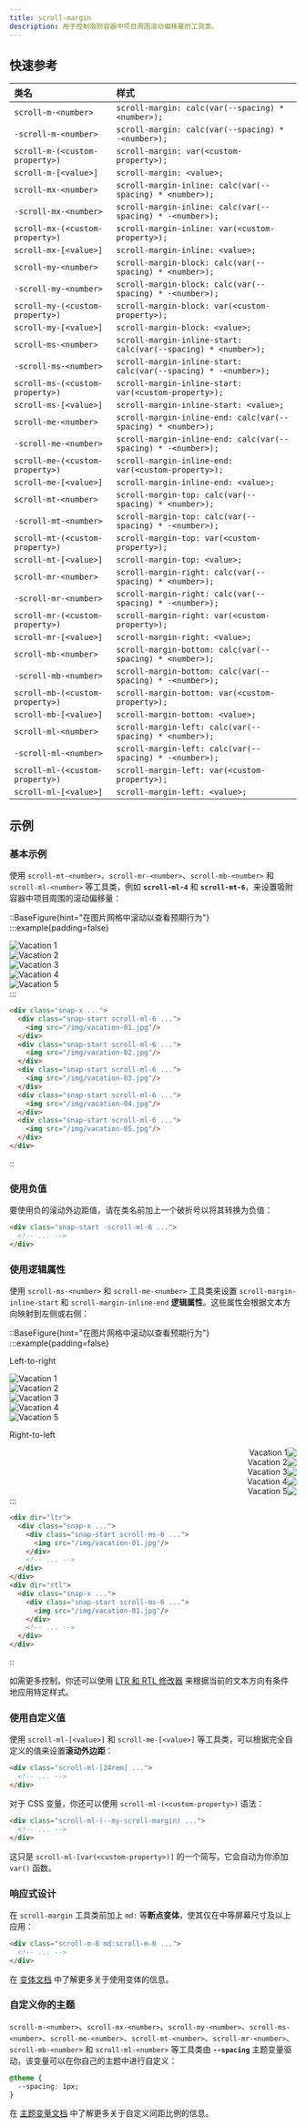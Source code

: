 ```yaml
---
title: scroll-margin
description: 用于控制吸附容器中项目周围滚动偏移量的工具类。
---
```


## 快速参考

| 类名                        | 样式                                     |
| :-------------------------- | :--------------------------------------- |
| `scroll-m-<number>`         | `scroll-margin: calc(var(--spacing) * <number>);` |
| `-scroll-m-<number>`        | `scroll-margin: calc(var(--spacing) * -<number>);` |
| `scroll-m-(<custom-property>)` | `scroll-margin: var(<custom-property>);` |
| `scroll-m-[<value>]`        | `scroll-margin: <value>;`                |
| `scroll-mx-<number>`        | `scroll-margin-inline: calc(var(--spacing) * <number>);` |
| `-scroll-mx-<number>`       | `scroll-margin-inline: calc(var(--spacing) * -<number>);` |
| `scroll-mx-(<custom-property>)` | `scroll-margin-inline: var(<custom-property>);` |
| `scroll-mx-[<value>]`       | `scroll-margin-inline: <value>;`         |
| `scroll-my-<number>`        | `scroll-margin-block: calc(var(--spacing) * <number>);` |
| `-scroll-my-<number>`       | `scroll-margin-block: calc(var(--spacing) * -<number>);` |
| `scroll-my-(<custom-property>)` | `scroll-margin-block: var(<custom-property>);` |
| `scroll-my-[<value>]`       | `scroll-margin-block: <value>;`          |
| `scroll-ms-<number>`        | `scroll-margin-inline-start: calc(var(--spacing) * <number>);` |
| `-scroll-ms-<number>`       | `scroll-margin-inline-start: calc(var(--spacing) * -<number>);` |
| `scroll-ms-(<custom-property>)` | `scroll-margin-inline-start: var(<custom-property>);` |
| `scroll-ms-[<value>]`       | `scroll-margin-inline-start: <value>;`   |
| `scroll-me-<number>`        | `scroll-margin-inline-end: calc(var(--spacing) * <number>);` |
| `-scroll-me-<number>`       | `scroll-margin-inline-end: calc(var(--spacing) * -<number>);` |
| `scroll-me-(<custom-property>)` | `scroll-margin-inline-end: var(<custom-property>);` |
| `scroll-me-[<value>]`       | `scroll-margin-inline-end: <value>;`     |
| `scroll-mt-<number>`        | `scroll-margin-top: calc(var(--spacing) * <number>);` |
| `-scroll-mt-<number>`       | `scroll-margin-top: calc(var(--spacing) * -<number>);` |
| `scroll-mt-(<custom-property>)` | `scroll-margin-top: var(<custom-property>);` |
| `scroll-mt-[<value>]`       | `scroll-margin-top: <value>;`            |
| `scroll-mr-<number>`        | `scroll-margin-right: calc(var(--spacing) * <number>);` |
| `-scroll-mr-<number>`       | `scroll-margin-right: calc(var(--spacing) * -<number>);` |
| `scroll-mr-(<custom-property>)` | `scroll-margin-right: var(<custom-property>);` |
| `scroll-mr-[<value>]`       | `scroll-margin-right: <value>;`          |
| `scroll-mb-<number>`        | `scroll-margin-bottom: calc(var(--spacing) * <number>);` |
| `-scroll-mb-<number>`       | `scroll-margin-bottom: calc(var(--spacing) * -<number>);` |
| `scroll-mb-(<custom-property>)` | `scroll-margin-bottom: var(<custom-property>);` |
| `scroll-mb-[<value>]`       | `scroll-margin-bottom: <value>;`         |
| `scroll-ml-<number>`        | `scroll-margin-left: calc(var(--spacing) * <number>);` |
| `-scroll-ml-<number>`       | `scroll-margin-left: calc(var(--spacing) * -<number>);` |
| `scroll-ml-(<custom-property>)` | `scroll-margin-left: var(<custom-property>);` |
| `scroll-ml-[<value>]`       | `scroll-margin-left: <value>;`           |

## 示例

### 基本示例

使用 `scroll-mt-<number>`、`scroll-mr-<number>`、`scroll-mb-<number>` 和 `scroll-ml-<number>` 等工具类，例如 **`scroll-ml-4`** 和 **`scroll-mt-6`**，来设置吸附容器中项目周围的滚动偏移量：

::BaseFigure{hint="在图片网格中滚动以查看预期行为"}
:::example{padding=false}
<div class="flex w-full snap-x gap-12 overflow-x-auto py-14">
  <div class="relative shrink-0 snap-start scroll-ml-6 first:pl-6 last:pr-[calc(100%-21.5rem)]">
    <Stripes border class="absolute top-0 bottom-0 left-0 w-6"></Stripes>
    <img
      class="relative h-40 w-80 shrink-0 rounded-lg bg-white"
      src="https://images.unsplash.com/photo-1604999565976-8913ad2ddb7c?ixlib=rb-1.2.1&ixid=MnwxMjA3fDB8MHxwaG90by1wYWdlfHx8fGVufDB8fHx8&auto=format&fit=crop&w=320&h=160&q=80"
      alt="Vacation 1"
    />
  </div>
  <div class="relative shrink-0 snap-start scroll-ml-6 first:pl-6 last:pr-[calc(100%-21.5rem)]">
    <Stripes border class="absolute top-0 bottom-0 -left-6 w-6"></Stripes>
    <img
      class="relative h-40 w-80 shrink-0 rounded-lg bg-white"
      src="https://images.unsplash.com/photo-1540206351-d6465b3ac5c1?ixlib=rb-1.2.1&ixid=MnwxMjA3fDB8MHxwaG90by1wYWdlfHx8fGVufDB8fHx8&auto=format&fit=crop&w=320&h=160&q=80"
      alt="Vacation 2"
    />
  </div>
  <div class="relative shrink-0 snap-start scroll-ml-6 first:pl-6 last:pr-[calc(100%-21.5rem)]">
    <Stripes border class="absolute top-0 bottom-0 -left-6 w-6"></Stripes>
    <img
      class="relative h-40 w-80 shrink-0 rounded-lg bg-white"
      src="https://images.unsplash.com/photo-1622890806166-111d7f6c7c97?ixlib=rb-1.2.1&ixid=MnwxMjA3fDB8MHxwaG90by1wYWdlfHx8fGVufDB8fHx8&auto=format&fit=crop&w=320&h=160&q=80"
      alt="Vacation 3"
    />
  </div>
  <div class="relative shrink-0 snap-start scroll-ml-6 first:pl-6 last:pr-[calc(100%-21.5rem)]">
    <Stripes border class="absolute top-0 bottom-0 -left-6 w-6"></Stripes>
    <img
      class="relative h-40 w-80 shrink-0 rounded-lg bg-white"
      src="https://images.unsplash.com/photo-1590523277543-a94d2e4eb00b?ixlib=rb-1.2.1&ixid=MnwxMjA3fDB8MHxwaG90by1wYWdlfHx8fGVufDB8fHx8&auto=format&fit=crop&w=320&h=160&q=80"
      alt="Vacation 4"
    />
  </div>
  <div class="relative shrink-0 snap-start scroll-ml-6 first:pl-6 last:pr-[calc(100%-21.5rem)]">
    <Stripes border class="absolute top-0 bottom-0 -left-6 w-6"></Stripes>
    <img
      class="relative h-40 w-80 shrink-0 rounded-lg bg-white"
      src="https://images.unsplash.com/photo-1575424909138-46b05e5919ec?ixlib=rb-1.2.1&ixid=MnwxMjA3fDB8MHxwaG90by1wYWdlfHx8fGVufDB8fHx8&auto=format&fit=crop&w=320&h=160&q=80"
      alt="Vacation 5"
    />
  </div>
</div>
:::

```html
<div class="snap-x ...">
  <div class="snap-start scroll-ml-6 ...">
    <img src="/img/vacation-01.jpg"/>
  </div>
  <div class="snap-start scroll-ml-6 ...">
    <img src="/img/vacation-02.jpg"/>
  </div>
  <div class="snap-start scroll-ml-6 ...">
    <img src="/img/vacation-03.jpg"/>
  </div>
  <div class="snap-start scroll-ml-6 ...">
    <img src="/img/vacation-04.jpg"/>
  </div>
  <div class="snap-start scroll-ml-6 ...">
    <img src="/img/vacation-05.jpg"/>
  </div>
</div>
```
::

### 使用负值

要使用负的滚动外边距值，请在类名前加上一个破折号以将其转换为负值：

```html
<div class="snap-start -scroll-ml-6 ...">
  <!-- ... -->
</div>
```

### 使用逻辑属性

使用 `scroll-ms-<number>` 和 `scroll-me-<number>` 工具类来设置 `scroll-margin-inline-start` 和 `scroll-margin-inline-end` **逻辑属性**。这些属性会根据文本方向映射到左侧或右侧：

::BaseFigure{hint="在图片网格中滚动以查看预期行为"}
:::example{padding=false}
<div>
  <p class="mb-4 pt-8 pl-6 text-sm font-medium">Left-to-right</p>
  <div class="flex w-full snap-x gap-12 overflow-x-auto pb-10" dir="ltr">
    <div class="relative shrink-0 snap-start scroll-ms-6 first:ps-6 last:pr-[calc(100%-21.5rem)]">
      <Stripes border class="absolute start-0 top-0 bottom-0 w-6"></Stripes>
      <img
        class="relative h-40 w-80 shrink-0 rounded-lg bg-white"
        src="https://images.unsplash.com/photo-1604999565976-8913ad2ddb7c?ixlib=rb-1.2.1&ixid=MnwxMjA3fDB8MHxwaG90by1wYWdlfHx8fGVufDB8fHx8&auto=format&fit=crop&w=320&h=160&q=80"
        alt="Vacation 1"
      />
    </div>
    <div class="relative shrink-0 snap-start scroll-ms-6 first:ps-6 last:pr-[calc(100%-21.5rem)]">
      <Stripes border class="absolute -start-6 top-0 bottom-0 w-6"></Stripes>
      <img
        class="relative h-40 w-80 shrink-0 rounded-lg bg-white"
        src="https://images.unsplash.com/photo-1540206351-d6465b3ac5c1?ixlib=rb-1.2.1&ixid=MnwxMjA3fDB8MHxwaG90by1wYWdlfHx8fGVufDB8fHx8&auto=format&fit=crop&w=320&h=160&q=80"
        alt="Vacation 2"
      />
    </div>
    <div class="relative shrink-0 snap-start scroll-ms-6 first:ps-6 last:pr-[calc(100%-21.5rem)]">
      <Stripes border class="absolute -start-6 top-0 bottom-0 w-6"></Stripes>
      <img
        class="relative h-40 w-80 shrink-0 rounded-lg bg-white"
        src="https://images.unsplash.com/photo-1622890806166-111d7f6c7c97?ixlib=rb-1.2.1&ixid=MnwxMjA3fDB8MHxwaG90by1wYWdlfHx8fGVufDB8fHx8&auto=format&fit=crop&w=320&h=160&q=80"
        alt="Vacation 3"
      />
    </div>
    <div class="relative shrink-0 snap-start scroll-ms-6 first:ps-6 last:pr-[calc(100%-21.5rem)]">
      <Stripes border class="absolute -start-6 top-0 bottom-0 w-6"></Stripes>
      <img
        class="relative h-40 w-80 shrink-0 rounded-lg bg-white"
        src="https://images.unsplash.com/photo-1590523277543-a94d2e4eb00b?ixlib=rb-1.2.1&ixid=MnwxMjA3fDB8MHxwaG90by1wYWdlfHx8fGVufDB8fHx8&auto=format&fit=crop&w=320&h=160&q=80"
        alt="Vacation 4"
      />
    </div>
    <div class="relative shrink-0 snap-start scroll-ms-6 first:ps-6 last:pr-[calc(100%-21.5rem)]">
      <Stripes border class="absolute -start-6 top-0 bottom-0 w-6"></Stripes>
      <img
        class="relative h-40 w-80 shrink-0 rounded-lg bg-white"
        src="https://images.unsplash.com/photo-1575424909138-46b05e5919ec?ixlib=rb-1.2.1&ixid=MnwxMjA3fDB8MHxwaG90by1wYWdlfHx8fGVufDB8fHx8&auto=format&fit=crop&w=320&h=160&q=80"
        alt="Vacation 5"
      />
    </div>
  </div>

  <p class="mt-4 mb-4 pl-6 text-sm font-medium">Right-to-left</p>
  <div class="flex w-full snap-x gap-12 overflow-x-auto pb-10" dir="rtl">
    <div class="relative shrink-0 snap-start scroll-ms-6 first:ps-6 last:pl-[calc(100%-21.5rem)]">
      <Stripes border class="absolute start-0 top-0 bottom-0 w-6"></Stripes>
      <img
        class="relative h-40 w-80 shrink-0 rounded-lg bg-white"
        src="https://images.unsplash.com/photo-1604999565976-8913ad2ddb7c?ixlib=rb-1.2.1&ixid=MnwxMjA3fDB8MHxwaG90by1wYWdlfHx8fGVufDB8fHx8&auto=format&fit=crop&w=320&h=160&q=80"
        alt="Vacation 1"
      />
    </div>
    <div class="relative shrink-0 snap-start scroll-ms-6 first:ps-6 last:pl-[calc(100%-21.5rem)]">
      <Stripes border class="absolute -start-6 top-0 bottom-0 w-6"></Stripes>
      <img
        class="relative h-40 w-80 shrink-0 rounded-lg bg-white"
        src="https://images.unsplash.com/photo-1540206351-d6465b3ac5c1?ixlib=rb-1.2.1&ixid=MnwxMjA3fDB8MHxwaG90by1wYWdlfHx8fGVufDB8fHx8&auto=format&fit=crop&w=320&h=160&q=80"
        alt="Vacation 2"
      />
    </div>
    <div class="relative shrink-0 snap-start scroll-ms-6 first:ps-6 last:pl-[calc(100%-21.5rem)]">
      <Stripes border class="absolute -start-6 top-0 bottom-0 w-6"></Stripes>
      <img
        class="relative h-40 w-80 shrink-0 rounded-lg bg-white"
        src="https://images.unsplash.com/photo-1622890806166-111d7f6c7c97?ixlib=rb-1.2.1&ixid=MnwxMjA3fDB8MHxwaG90by1wYWdlfHx8fGVufDB8fHx8&auto=format&fit=crop&w=320&h=160&q=80"
        alt="Vacation 3"
      />
    </div>
    <div class="relative shrink-0 snap-start scroll-ms-6 first:ps-6 last:pl-[calc(100%-21.5rem)]">
      <Stripes border class="absolute -start-6 top-0 bottom-0 w-6"></Stripes>
      <img
        class="relative h-40 w-80 shrink-0 rounded-lg bg-white"
        src="https://images.unsplash.com/photo-1590523277543-a94d2e4eb00b?ixlib=rb-1.2.1&ixid=MnwxMjA3fDB8MHxwaG90by1wYWdlfHx8fGVufDB8fHx8&auto=format&fit=crop&w=320&h=160&q=80"
        alt="Vacation 4"
      />
    </div>
    <div class="relative shrink-0 snap-start scroll-ms-6 first:ps-6 last:pl-[calc(100%-21.5rem)]">
      <Stripes border class="absolute -start-6 top-0 bottom-0 w-6"></Stripes>
      <img
        class="relative h-40 w-80 shrink-0 rounded-lg bg-white"
        src="https://images.unsplash.com/photo-1575424909138-46b05e5919ec?ixlib=rb-1.2.1&ixid=MnwxMjA3fDB8MHxwaG90by1wYWdlfHx8fGVufDB8fHx8&auto=format&fit=crop&w=320&h=160&q=80"
        alt="Vacation 5"
      />
    </div>
  </div>
</div>
:::

```html
<div dir="ltr">
  <div class="snap-x ...">
    <div class="snap-start scroll-ms-6 ...">
      <img src="/img/vacation-01.jpg"/>
    </div>
    <!-- ... -->
  </div>
</div>
<div dir="rtl">
  <div class="snap-x ...">
    <div class="snap-start scroll-ms-6 ...">
      <img src="/img/vacation-01.jpg"/>
    </div>
    <!-- ... -->
  </div>
</div>
```
::


如需更多控制，你还可以使用 [LTR 和 RTL 修改器](https://tailwindcss.com/docs/hover-focus-and-other-states%23rtl-and-ltr) 来根据当前的文本方向有条件地应用特定样式。

### 使用自定义值

使用 `scroll-ml-[<value>]` 和 `scroll-me-[<value>]` 等工具类，可以根据完全自定义的值来设置**滚动外边距**：

```html
<div class="scroll-ml-[24rem] ...">
  <!-- ... -->
</div>
```

对于 CSS 变量，你还可以使用 `scroll-ml-(<custom-property>)` 语法：

```html
<div class="scroll-ml-(--my-scroll-margin) ...">
  <!-- ... -->
</div>
```

这只是 `scroll-ml-[var(<custom-property>)]` 的一个简写，它会自动为你添加 `var()` 函数。

### 响应式设计

在 `scroll-margin` 工具类前加上 `md:` 等**断点变体**，使其仅在中等屏幕尺寸及以上应用：

```html
<div class="scroll-m-8 md:scroll-m-0 ...">
  <!-- ... -->
</div>
```

在 [变体文档](https://tailwindcss.com/docs/hover-focus-and-other-states%23variants) 中了解更多关于使用变体的信息。

### 自定义你的主题

`scroll-m-<number>`、`scroll-mx-<number>`、`scroll-my-<number>`、`scroll-ms-<number>`、`scroll-me-<number>`、`scroll-mt-<number>`、`scroll-mr-<number>`、`scroll-mb-<number>` 和 `scroll-ml-<number>` 等工具类由 **`--spacing`** 主题变量驱动，该变量可以在你自己的主题中进行自定义：

```css {2}
@theme {
  --spacing: 1px; 
}
```

在 [主题变量文档](https://tailwindcss.com/docs/customizing-spacing%23theme-variables) 中了解更多关于自定义间距比例的信息。

